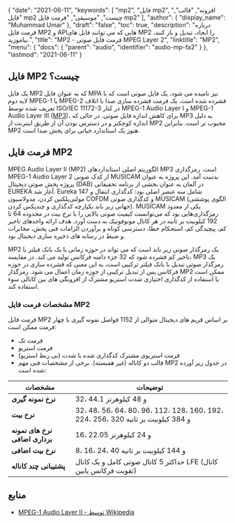 {
  "date": "2021-06-11",
  "keywords": [
"mp2",
"فایل mp2",
"افزونه",
"قالب",
"فایل mp2 چیست",
"موسیقی",
"فرمت فایل mp2"
],
  "author": {
    "display_name": "Muhammad Umar"
},
  "draft": "false",
  "toc": true,
  "description": "درباره فرمت فایل MP2 و APIهایی که می توانند فایل های MP2 را ایجاد، تبدیل و باز کنند، بیاموزید.",
  "title": "MP2 - فرمت فایل صوتی MPEG Layer 2",
  "linktitle": "MP2",
  "menu": {
    "docs": {
      "parent": "audio",
      "identifier": "audio-mp-fa2"
}
},
  "lastmod": "2021-06-11"
}

## فایل MP2 چیست؟

یک فایل MP2 که به عنوان فایل MPA نیز نامیده می شود، یک فایل صوتی است که با لایه دوم MPEG-1 یا MPEG-2 فشرده شده است. یک فرمت فشرده سازی صدا با اتلاف تعریف شده توسط ISO/IEC 11172-3 در کنار MPEG-1 Audio Layer I و MPEG-1 Audio Layer III ([MP3](/audio/mp3/))، برای کاهش اندازه فایل صوتی. در حالی که MP3 به دلیل اندازه کوچکتر و در دسترس بودن آن از طریق اینترنت از MP2 محبوب تر است. بنابراین MP2 هنوز یک استاندارد حیاتی برای پخش صدا است.

## فرمت فایل MP2

MPEG Audio Layer II (MP2) الگوریتم اصلی استانداردهای MP3 است. رمزگذاری MPEG-1 Audio Layer 2 از کدک صوتی MUSICAM بدست آمد. این پروژه به عنوان پروژه پخش صوتی دیجیتال (DAB) در آلمان به عنوان بخشی از برنامه تحقیقاتی EUREKA آغاز شد. Eureka 147 شامل سه عنصر اصلی بود: کدگذاری انتقال و مولتی‌پلکس کردن، مدولاسیون COFDM و کدگذاری صوتی MUSICAM (الگوی پوششی جهانی زیر باند یکپارچه کدگذاری و چندپکس کردن). MUSICAM یکی از معدود رمزگذاری‌هایی بود که می‌توانست کیفیت صوتی بالایی را با نرخ بیت در محدوده 64 تا 192 کیلوبیت بر ثانیه در هر کانال مونوفونیک به دست آورد. هدف ارائه واحدهای تاخیر کم، پیچیدگی کم، استحکام خطا، دسترسی کوتاه و برآوردن الزامات فنی پخش، مخابرات و ضبط در رسانه های ذخیره سازی دیجیتال بود.

MP2 یک رمزگذار صوتی زیر باند است که می تواند در حوزه زمانی با یک بانک فیلتر با تاخیر کم فشرده شود که 32 جزء دامنه فرکانس تولید می کند. در مقایسه، MP3 یک رمزگذار صوتی تبدیل با بانک فیلتر ترکیبی است، به این معنی که فشرده سازی در حوزه فرکانس پس از تبدیل ترکیبی از حوزه زمان اعمال می شود. رمزگذار MP2 ممکن است با استفاده از کدگذاری اختیاری شدت استریو مشترک از افزونگی های بین کانالی سوء استفاده کند.

### مشخصات فرمت فایل MP2

فرمت فایل MP2 بر اساس فریم های دیجیتال متوالی از 1152 فواصل نمونه گیری با چهار فرمت ممکن است:

- فرمت تک
- فرمت استریو
- فرمت استریوی مشترک کدگذاری شده با شدت (بی ربط استریو)
- قالب دو کاناله (غیر همبسته).
برخی از مشخصات فنی مهم MP2 در جدول زیر آورده شده است:

|مشخصات| توضیحات|
---|---|
|**نرخ نمونه گیری**| 32، 44.1 و 48 کیلوهرتز|
|**نرخ بیت**|32، 48، 56، 64، 80، 96، 112، 128، 160، 192، 224، 256، 320 و 384 کیلوبیت بر ثانیه|
|**نرخ های نمونه برداری اضافی**|16، 22.05 و 24 کیلوهرتز|
|**نرخ بیت اضافی**|8، 16، 24، 40 و 144 کیلوبیت بر ثانیه|
|**پشتیبانی چند کاناله**|حداکثر 5 کانال صوتی کامل و یک کانال LFE (کانال تقویت فرکانس پایین)|

## منابع ##

* [MPEG-1 Audio Layer II - توسط Wikipedia](https://en.wikipedia.org/wiki/MPEG-1_Audio_Layer_II)


